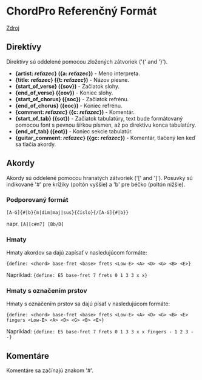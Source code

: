 # ChordPro Referenčný Formát

[Zdroj](https://tenbyten.com/software/songsgen/help/HtmlHelp/files_reference.htm)

## Direktívy

Direktívy sú oddelené pomocou zložených zátvoriek ('{' and '}').

- **{artist: _reťazec_} ({a: _reťazec_})** - Meno interpreta.
- **{title: _reťazec_} ({t: _reťazec_})** - Názov piesne.
- **{start_of_verse} ({sov})** - Začiatok slohy.
- **{end_of_verse} ({eov})** - Koniec slohy.
- **{start_of_chorus} ({soc})** - Začiatok refrénu.
- **{end_of_chorus} ({eoc})** - Koniec refrénu.
- **{comment: _reťazec_} ({c: _reťazec_})** - Komentár.
- **{start_of_tab} ({sot})** - Začiatok tabulatúry, text bude formátovaný
  pomocou font s pevnou šírkou písmen, až po direktívu konca tabulatúry.
- **{end_of_tab} ({eot})** - Koniec sekcie tabulatúr.
- **{guitar_comment: _reťazec_} ({gc: _reťazec_})** - Komentár, tlačený len keď
  sa tlačia akordy.

## Akordy

Akordy sú oddelené pomocou hranatých zátvoriek ('[' and ']'). Posuvky sú
indikované '#' pre krížiky (poltón vyššie) a 'b' pre béčko (poltón nižšie).

### Podporovaný formát

```
[A-G]{#|b}{m|dim|maj|sus}{číslo}{/[A-G]{#|b}}
```

napr. `[A][c#m7] [Bb/D]`

### Hmaty

Hmaty akordov sa dajú zapísať v nasledujúcom formáte:

```
{define: <chord> base-fret <base> frets <Low-E> <A> <D> <G> <B> <E>}
```

Napríklad: ` {define: E5 base-fret 7 frets 0 1 3 3 x x} `

### Hmaty s označením prstov

Hmaty s označením prstov sa dajú písať v nasledujúcom formáte:

```
{define: <chord> base-fret <base> frets <Low-E> <A> <D> <G> <B> <E> fingers <Low-E> <A> <D> <G> <B> <E>}
```

Napríklad: `{define: E5 base-fret 7 frets 0 1 3 3 x x fingers - 1 2 3 - -}`

## Komentáre

Komentáre sa začínajú znakom '#'.
